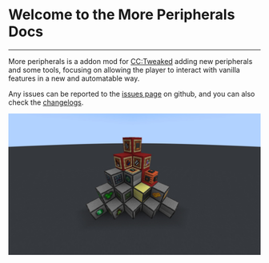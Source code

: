# Welcome to the More Peripherals Docs
---

More peripherals is a addon mod for [CC:Tweaked](https://www.curseforge.com/minecraft/mc-mods/cc-tweaked) adding new peripherals and some tools, focusing on allowing the player to interact with vanilla features in a new and automatable way.

Any issues can be reported to the [issues page](https://github.com/JheffersonMarques/MorePeripherals/issues) on github, and you can also check the [changelogs](https://github.com/JheffersonMarques/MorePeripherals/blob/1.20/changelog.md).

![Blocks and Items](images/mod-blocks-and-items.png)